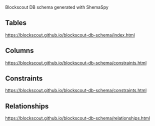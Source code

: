 Blockscout DB schema generated with ShemaSpy

## Tables
https://blockscout.github.io/blockscout-db-schema/index.html

## Columns
https://blockscout.github.io/blockscout-db-schema/constraints.html

## Constraints
https://blockscout.github.io/blockscout-db-schema/constraints.html

## Relationships 
https://blockscout.github.io/blockscout-db-schema/relationships.html
